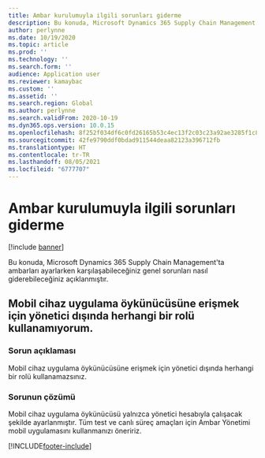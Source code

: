 ```yaml
---
title: Ambar kurulumuyla ilgili sorunları giderme
description: Bu konuda, Microsoft Dynamics 365 Supply Chain Management'ta ambarları ayarlarken karşılaşabileceğiniz genel sorunları nasıl giderebileceğiniz açıklanmıştır.
author: perlynne
ms.date: 10/19/2020
ms.topic: article
ms.prod: ''
ms.technology: ''
ms.search.form: ''
audience: Application user
ms.reviewer: kamaybac
ms.custom: ''
ms.assetid: ''
ms.search.region: Global
ms.author: perlynne
ms.search.validFrom: 2020-10-19
ms.dyn365.ops.version: 10.0.15
ms.openlocfilehash: 8f252f034df6c0fd26165b53c4ec13f2c03c23a92ae3285f1c893c61c83a2c2d
ms.sourcegitcommit: 42fe9790ddf0bdad911544deaa82123a396712fb
ms.translationtype: HT
ms.contentlocale: tr-TR
ms.lasthandoff: 08/05/2021
ms.locfileid: "6777707"
---
```

# <a name="troubleshoot-warehouse-setup"></a>Ambar kurulumuyla ilgili sorunları giderme

[!include [banner](../includes/banner.md)]

Bu konuda, Microsoft Dynamics 365 Supply Chain Management'ta ambarları ayarlarken karşılaşabileceğiniz genel sorunları nasıl giderebileceğiniz açıklanmıştır.

## <a name="i-cant-use-any-role-except-administrator-to-access-the-mobile-device-app-emulator"></a>Mobil cihaz uygulama öykünücüsüne erişmek için yönetici dışında herhangi bir rolü kullanamıyorum.

### <a name="issue-description"></a>Sorun açıklaması

Mobil cihaz uygulama öykünücüsüne erişmek için yönetici dışında herhangi bir rolü kullanamazsınız.

### <a name="issue-resolution"></a>Sorunun çözümü

Mobil cihaz uygulama öykünücüsü yalnızca yönetici hesabıyla çalışacak şekilde ayarlanmıştır. Tüm test ve canlı süreç amaçları için Ambar Yönetimi mobil uygulamasını kullanmanızı öneririz.


[!INCLUDE[footer-include](../../includes/footer-banner.md)]